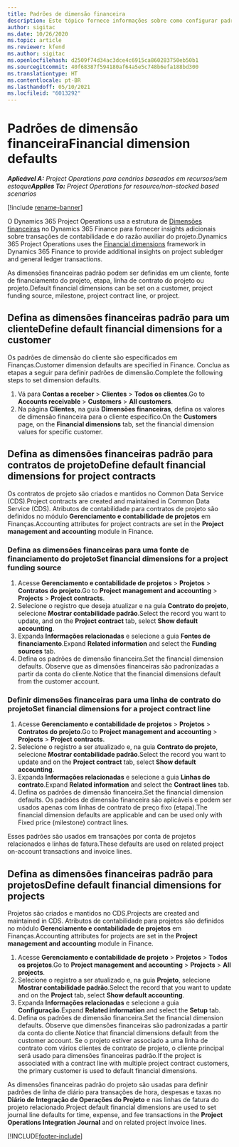 ```yaml
---
title: Padrões de dimensão financeira
description: Este tópico fornece informações sobre como configurar padrões de dimensão financeira.
author: sigitac
ms.date: 10/26/2020
ms.topic: article
ms.reviewer: kfend
ms.author: sigitac
ms.openlocfilehash: d2509f74d34ac3dce4c6915ca860283750eb50b1
ms.sourcegitcommit: 40f68387f594180af64a5e5c748b6efa188bd300
ms.translationtype: HT
ms.contentlocale: pt-BR
ms.lasthandoff: 05/10/2021
ms.locfileid: "6013292"
---
```

# <a name="financial-dimension-defaults"></a><span data-ttu-id="fda65-103">Padrões de dimensão financeira</span><span class="sxs-lookup"><span data-stu-id="fda65-103">Financial dimension defaults</span></span>

<span data-ttu-id="fda65-104">_**Aplicável A:** Project Operations para cenários baseados em recursos/sem estoque_</span><span class="sxs-lookup"><span data-stu-id="fda65-104">_**Applies To:** Project Operations for resource/non-stocked based scenarios_</span></span>

[!include [rename-banner](~/includes/cc-data-platform-banner.md)]

<span data-ttu-id="fda65-105">O Dynamics 365 Project Operations usa a estrutura de [Dimensões financeiras](/dynamics365/finance/general-ledger/financial-dimensions) no Dynamics 365 Finance para fornecer insights adicionais sobre transações de contabilidade e do razão auxiliar do projeto.</span><span class="sxs-lookup"><span data-stu-id="fda65-105">Dynamics 365 Project Operations uses the [Financial dimensions](/dynamics365/finance/general-ledger/financial-dimensions) framework in Dynamics 365 Finance to provide additional insights on project subledger and general ledger transactions.</span></span>

<span data-ttu-id="fda65-106">As dimensões financeiras padrão podem ser definidas em um cliente, fonte de financiamento do projeto, etapa, linha de contrato do projeto ou projeto.</span><span class="sxs-lookup"><span data-stu-id="fda65-106">Default financial dimensions can be set on a customer, project funding source, milestone, project contract line, or project.</span></span>

## <a name="define-default-financial-dimensions-for-a-customer"></a><span data-ttu-id="fda65-107">Defina as dimensões financeiras padrão para um cliente</span><span class="sxs-lookup"><span data-stu-id="fda65-107">Define default financial dimensions for a customer</span></span>

<span data-ttu-id="fda65-108">Os padrões de dimensão do cliente são especificados em Finanças.</span><span class="sxs-lookup"><span data-stu-id="fda65-108">Customer dimension defaults are specified in Finance.</span></span> <span data-ttu-id="fda65-109">Conclua as etapas a seguir para definir padrões de dimensão.</span><span class="sxs-lookup"><span data-stu-id="fda65-109">Complete the following steps to set dimension defaults.</span></span>

1. <span data-ttu-id="fda65-110">Vá para **Contas a receber** > **Clientes** > **Todos os clientes**.</span><span class="sxs-lookup"><span data-stu-id="fda65-110">Go to **Accounts receivable** > **Customers** > **All customers**.</span></span>
2. <span data-ttu-id="fda65-111">Na página **Clientes**, na guia **Dimensões financeiras**, defina os valores de dimensão financeira para o cliente específico.</span><span class="sxs-lookup"><span data-stu-id="fda65-111">On the **Customers** page, on the **Financial dimensions** tab, set the financial dimension values for specific customer.</span></span>

## <a name="define-default-financial-dimensions-for-project-contracts"></a><span data-ttu-id="fda65-112">Defina as dimensões financeiras padrão para contratos de projeto</span><span class="sxs-lookup"><span data-stu-id="fda65-112">Define default financial dimensions for project contracts</span></span>

<span data-ttu-id="fda65-113">Os contratos de projeto são criados e mantidos no Common Data Service (CDS).</span><span class="sxs-lookup"><span data-stu-id="fda65-113">Project contracts are created and maintained in Common Data Service (CDS).</span></span> <span data-ttu-id="fda65-114">Atributos de contabilidade para contratos de projeto são definidos no módulo **Gerenciamento e contabilidade de projetos** em Finanças.</span><span class="sxs-lookup"><span data-stu-id="fda65-114">Accounting attributes for project contracts are set in the **Project management and accounting** module in Finance.</span></span>

### <a name="set-financial-dimensions-for-a-project-funding-source"></a><span data-ttu-id="fda65-115">Defina as dimensões financeiras para uma fonte de financiamento do projeto</span><span class="sxs-lookup"><span data-stu-id="fda65-115">Set financial dimensions for a project funding source</span></span>

1. <span data-ttu-id="fda65-116">Acesse **Gerenciamento e contabilidade de projetos** > **Projetos** > **Contratos do projeto**.</span><span class="sxs-lookup"><span data-stu-id="fda65-116">Go to **Project management and accounting** > **Projects** > **Project contracts**.</span></span>
2. <span data-ttu-id="fda65-117">Selecione o registro que deseja atualizar e na guia **Contrato do projeto**, selecione **Mostrar contabilidade padrão**.</span><span class="sxs-lookup"><span data-stu-id="fda65-117">Select the record you want to update, and on the **Project contract** tab, select **Show default accounting**.</span></span>
3. <span data-ttu-id="fda65-118">Expanda **Informações relacionadas** e selecione a guia **Fontes de financiamento**.</span><span class="sxs-lookup"><span data-stu-id="fda65-118">Expand **Related information** and select the **Funding sources** tab.</span></span>
4. <span data-ttu-id="fda65-119">Defina os padrões de dimensão financeira.</span><span class="sxs-lookup"><span data-stu-id="fda65-119">Set the financial dimension defaults.</span></span> <span data-ttu-id="fda65-120">Observe que as dimensões financeiras são padronizadas a partir da conta do cliente.</span><span class="sxs-lookup"><span data-stu-id="fda65-120">Notice that the financial dimensions default from the customer account.</span></span>

### <a name="set-financial-dimensions-for-a-project-contract-line"></a><span data-ttu-id="fda65-121">Definir dimensões financeiras para uma linha de contrato do projeto</span><span class="sxs-lookup"><span data-stu-id="fda65-121">Set financial dimensions for a project contract line</span></span>

1. <span data-ttu-id="fda65-122">Acesse **Gerenciamento e contabilidade de projetos** > **Projetos** > **Contratos do projeto**.</span><span class="sxs-lookup"><span data-stu-id="fda65-122">Go to **Project management and accounting** > **Projects** > **Project contracts**.</span></span>
2. <span data-ttu-id="fda65-123">Selecione o registro a ser atualizado e, na guia **Contrato do projeto**, selecione **Mostrar contabilidade padrão**.</span><span class="sxs-lookup"><span data-stu-id="fda65-123">Select the record you want to update and on the **Project contract** tab, select **Show default accounting**.</span></span>
3. <span data-ttu-id="fda65-124">Expanda **Informações relacionadas** e selecione a guia **Linhas do contrato**.</span><span class="sxs-lookup"><span data-stu-id="fda65-124">Expand **Related information** and select the **Contract lines** tab.</span></span>
4. <span data-ttu-id="fda65-125">Defina os padrões de dimensão financeira.</span><span class="sxs-lookup"><span data-stu-id="fda65-125">Set the financial dimension defaults.</span></span> <span data-ttu-id="fda65-126">Os padrões de dimensão financeira são aplicáveis e podem ser usados apenas com linhas de contrato de preço fixo (etapa).</span><span class="sxs-lookup"><span data-stu-id="fda65-126">The financial dimension defaults are applicable and can be used only with Fixed price (milestone) contract lines.</span></span>

<span data-ttu-id="fda65-127">Esses padrões são usados em transações por conta de projetos relacionados e linhas de fatura.</span><span class="sxs-lookup"><span data-stu-id="fda65-127">These defaults are used on related project on-account transactions and invoice lines.</span></span>

## <a name="define-default-financial-dimensions-for-projects"></a><span data-ttu-id="fda65-128">Defina as dimensões financeiras padrão para projetos</span><span class="sxs-lookup"><span data-stu-id="fda65-128">Define default financial dimensions for projects</span></span>

<span data-ttu-id="fda65-129">Projetos são criados e mantidos no CDS.</span><span class="sxs-lookup"><span data-stu-id="fda65-129">Projects are created and maintained in CDS.</span></span> <span data-ttu-id="fda65-130">Atributos de contabilidade para projetos são definidos no módulo **Gerenciamento e contabilidade de projetos** em Finanças.</span><span class="sxs-lookup"><span data-stu-id="fda65-130">Accounting attributes for projects are set in the **Project management and accounting** module in Finance.</span></span>

1. <span data-ttu-id="fda65-131">Acesse **Gerenciamento e contabilidade de projeto** > **Projetos** > **Todos os projetos**.</span><span class="sxs-lookup"><span data-stu-id="fda65-131">Go to **Project management and accounting** > **Projects** > **All projects**.</span></span>
2. <span data-ttu-id="fda65-132">Selecione o registro a ser atualizado e, na guia **Projeto**, selecione **Mostrar contabilidade padrão**.</span><span class="sxs-lookup"><span data-stu-id="fda65-132">Select the record that you want to update and on the **Project** tab, select **Show default accounting**.</span></span>
3. <span data-ttu-id="fda65-133">Expanda **Informações relacionadas** e selecione a guia **Configuração**.</span><span class="sxs-lookup"><span data-stu-id="fda65-133">Expand **Related information** and select the **Setup** tab.</span></span>
4. <span data-ttu-id="fda65-134">Defina os padrões de dimensão financeira.</span><span class="sxs-lookup"><span data-stu-id="fda65-134">Set the financial dimension defaults.</span></span> <span data-ttu-id="fda65-135">Observe que dimensões financeiras são padronizadas a partir da conta do cliente.</span><span class="sxs-lookup"><span data-stu-id="fda65-135">Notice that financial dimensions default from the customer account.</span></span> <span data-ttu-id="fda65-136">Se o projeto estiver associado a uma linha de contrato com vários clientes de contrato de projeto, o cliente principal será usado para dimensões financeiras padrão.</span><span class="sxs-lookup"><span data-stu-id="fda65-136">If the project is associated with a contract line with multiple project contract customers, the primary customer is used to default financial dimensions.</span></span>

<span data-ttu-id="fda65-137">As dimensões financeiras padrão do projeto são usadas para definir padrões de linha de diário para transações de hora, despesas e taxas no **Diário de Integração de Operações do Projeto** e nas linhas de fatura do projeto relacionado.</span><span class="sxs-lookup"><span data-stu-id="fda65-137">Project default financial dimensions are used to set journal line defaults for time, expense, and fee transactions in the **Project Operations Integration Journal** and on related project invoice lines.</span></span>


[!INCLUDE[footer-include](../includes/footer-banner.md)]